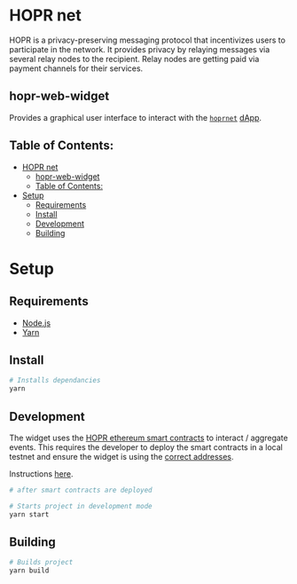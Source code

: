 # HOPR net

HOPR is a privacy-preserving messaging protocol that incentivizes users to participate in the network. It provides privacy by relaying messages via several relay nodes to the recipient. Relay nodes are getting paid via payment channels for their services.

## hopr-web-widget

Provides a graphical user interface to interact with the [`hoprnet`](https://hoprnet.org) [dApp](https://ethereum.stackexchange.com/questions/383/what-is-a-dapp).

## Table of Contents:

- [HOPR net](#hopr-net)
  - [hopr-web-widget](#hopr-web-widget)
  - [Table of Contents:](#table-of-contents)
- [Setup](#setup)
  - [Requirements](#requirements)
  - [Install](#install)
  - [Development](#development)
  - [Building](#building)

# Setup

## Requirements

- [Node.js](https://nodejs.org)
- [Yarn](https://yarnpkg.com)

## Install

```bash
# Installs dependancies
yarn
```

## Development

The widget uses the [HOPR ethereum smart contracts](https://github.com/hoprnet/hopr-ethereum/tree/develop) to interact / aggregate events. This requires the developer to deploy the smart contracts in a local testnet and ensure the widget is using the [correct addresses](./src/contracts/addresses.json).

Instructions [here](https://github.com/hoprnet/hopr-ethereum/tree/develop#migrating).

```bash
# after smart contracts are deployed

# Starts project in development mode
yarn start
```

## Building

```bash
# Builds project
yarn build
```
